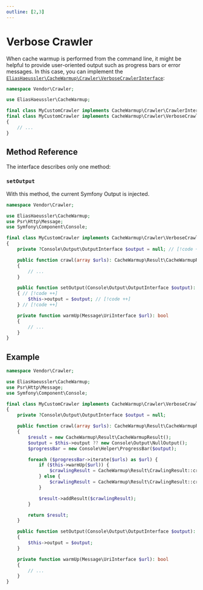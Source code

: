 ```yaml
---
outline: [2,3]
---
```


# Verbose Crawler

When cache warmup is performed from the command line, it might
be helpful to provide user-oriented output such as progress bars
or error messages. In this case, you can implement the
[`EliasHaeussler\CacheWarmup\Crawler\VerboseCrawlerInterface`](https://github.com/eliashaeussler/cache-warmup/blob/main/src/Crawler/VerboseCrawlerInterface.php):

```php
namespace Vendor\Crawler;

use EliasHaeussler\CacheWarmup;

final class MyCustomCrawler implements CacheWarmup\Crawler\CrawlerInterface // [!code --]
final class MyCustomCrawler implements CacheWarmup\Crawler\VerboseCrawlerInterface // [!code ++]
{
    // ...
}
```

## Method Reference

The interface describes only one method:

### `setOutput`

With this method, the current Symfony Output is injected.

```php
namespace Vendor\Crawler;

use EliasHaeussler\CacheWarmup;
use Psr\Http\Message;
use Symfony\Component\Console;

final class MyCustomCrawler implements CacheWarmup\Crawler\VerboseCrawlerInterface
{
    private ?Console\Output\OutputInterface $output = null; // [!code ++]

    public function crawl(array $urls): CacheWarmup\Result\CacheWarmupResult
    {
        // ...
    }

    public function setOutput(Console\Output\OutputInterface $output): void // [!code ++]
    { // [!code ++]
        $this->output = $output; // [!code ++]
    } // [!code ++]

    private function warmUp(Message\UriInterface $url): bool
    {
        // ...
    }
}
```

## Example

```php {9,14-15,17,30-33}
namespace Vendor\Crawler;

use EliasHaeussler\CacheWarmup;
use Psr\Http\Message;
use Symfony\Component\Console;

final class MyCustomCrawler implements CacheWarmup\Crawler\VerboseCrawlerInterface
{
    private ?Console\Output\OutputInterface $output = null;

    public function crawl(array $urls): CacheWarmup\Result\CacheWarmupResult
    {
        $result = new CacheWarmup\Result\CacheWarmupResult();
        $output = $this->output ?? new Console\Output\NullOutput();
        $progressBar = new Console\Helper\ProgressBar($output);

        foreach ($progressBar->iterate($urls) as $url) {
            if ($this->warmUp($url)) {
                $crawlingResult = CacheWarmup\Result\CrawlingResult::createSuccessful($url);
            } else {
                $crawlingResult = CacheWarmup\Result\CrawlingResult::createFailed($url);
            }

            $result->addResult($crawlingResult);
        }

        return $result;
    }

    public function setOutput(Console\Output\OutputInterface $output): void
    {
        $this->output = $output;
    }

    private function warmUp(Message\UriInterface $url): bool
    {
        // ...
    }
}
```
